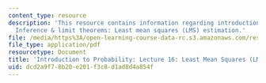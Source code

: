 ```yaml
---
content_type: resource
description: 'This resource contains information regarding introduction to probability:
  Inference & limit theorems: Least mean squares (LMS) estimation.'
file: /media/https%3A/open-learning-course-data-rc.s3.amazonaws.com/res-6-012-introduction-to-probability-spring-2018/dcd2a9f78b20e201f3c8d1ad8d4a854f_MITRES_6_012S18_L16AS.pdf
file_type: application/pdf
resourcetype: Document
title: 'Introduction to Probability: Lecture 16: Least Mean Squares (LMS) Estimation'
uid: dcd2a9f7-8b20-e201-f3c8-d1ad8d4a854f
---
```

